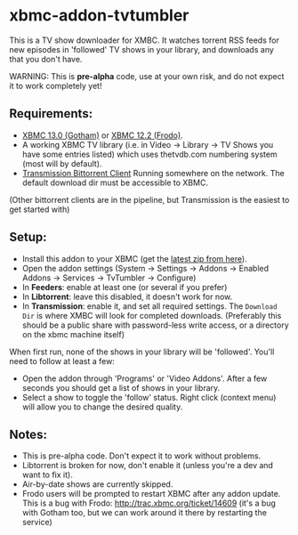 xbmc-addon-tvtumbler
====================

This is a TV show downloader for XMBC.
It watches torrent RSS feeds for new episodes in 'followed' TV shows in your library, and downloads any that you don't
have.

WARNING: This is **pre-alpha** code, use at your own risk, and do not expect it to work completely yet!

Requirements:
-------------

- [XBMC 13.0 (Gotham)](http://mirrors.xbmc.org/snapshots/) or [XBMC 12.2 (Frodo)](http://xbmc.org/download/).
- A working XBMC TV library (i.e. in Video -> Library -> TV Shows you have some entries listed) which uses thetvdb.com
numbering system (most will by default).
- [Transmission Bittorrent Client](http://www.transmissionbt.com/) Running somewhere on the network.  The default
download dir must be accessible to XBMC.

(Other bittorrent clients are in the pipeline, but Transmission is the easiest to get started with)

Setup:
------

- Install this addon to your XBMC (get the [latest zip from here](http://repo.tvtumbler.com/service.tvtumbler/)).
- Open the addon settings (System -> Settings -> Addons -> Enabled Addons -> Services -> TvTumbler -> Configure)
- In **Feeders**: enable at least one (or several if you prefer)
- In **Libtorrent**: leave this disabled, it doesn't work for now.
- In **Transmission**: enable it, and set all required settings.  The `Download Dir` is where XMBC will look for 
completed downloads. (Preferably this should be a public share with password-less write access, or a directory on the
xbmc machine itself)

When first run, none of the shows in your library will be 'followed'.  You'll need to follow at least a few:

- Open the addon through 'Programs' or 'Video Addons'.  After a few seconds you should get a list of shows in your 
library.
- Select a show to toggle the 'follow' status.  Right click (context menu) will allow you to change the desired quality.

Notes:
------

- This is pre-alpha code.  Don't expect it to work without problems.
- Libtorrent is broken for now, don't enable it (unless you're a dev and want to fix it).
- Air-by-date shows are currently skipped.
- Frodo users will be prompted to restart XBMC after any addon update.  This is a bug with Frodo: http://trac.xbmc.org/ticket/14609
  (it's a bug with Gotham too, but we can work around it there by restarting the service)


